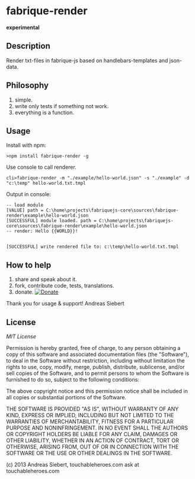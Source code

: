 fabrique-render
===============

**experimental**

## Description
Render txt-files in fabrique-js based on handlebars-templates and json-data.

## Philosophy
1. simple.
2. write only tests if something not work.
3. everything is a function.


## Usage

Install with npm:
```
>npm install fabrique-render -g
```

Use console to call renderer.
```
cli>fabrique-render -m "./example/hello-world.json" -s "./example" -d "c:\temp" hello-world.txt.tmpl
```

Output in console:
```
-- load module
[VALUE] path = C:\home\projects\fabriquejs-core\sources\fabrique-render\example\hello-world.json
[SUCCESSFUL] module loaded. path = C:\home\projects\fabriquejs-core\sources\fabrique-render\example\hello-world.json
-- render: Hello {{WORLD}}!


[SUCCESSFUL] write rendered file to: c:\temp\hello-world.txt.tmpl
```

## How to help
1. share and speak about it.
2. fork, contribute code, tests, translations.
3. donate.
[![Donate](https://www.paypalobjects.com/en_US/i/btn/btn_donateCC_LG.gif)](https://www.paypal.com/cgi-bin/webscr?cmd=_s-xclick&hosted_button_id=D7GL3MAY2KYLG)

Thank you for usage & support!
   Andreas Siebert

## License

*MIT License*

Permission is hereby granted, free of charge, to any person obtaining a copy of this software and associated documentation files (the "Software"), to deal in the Software without restriction, including without limitation the rights to use, copy, modify, merge, publish, distribute, sublicense, and/or sell copies of the Software, and to permit persons to whom the Software is furnished to do so, subject to the following conditions:

The above copyright notice and this permission notice shall be included in all copies or substantial portions of the Software.

THE SOFTWARE IS PROVIDED "AS IS", WITHOUT WARRANTY OF ANY KIND, EXPRESS OR IMPLIED, INCLUDING BUT NOT LIMITED TO THE WARRANTIES OF MERCHANTABILITY, FITNESS FOR A PARTICULAR PURPOSE AND NONINFRINGEMENT. IN NO EVENT SHALL THE AUTHORS OR COPYRIGHT HOLDERS BE LIABLE FOR ANY CLAIM, DAMAGES OR OTHER LIABILITY, WHETHER IN AN ACTION OF CONTRACT, TORT OR OTHERWISE, ARISING FROM, OUT OF OR IN CONNECTION WITH THE SOFTWARE OR THE USE OR OTHER DEALINGS IN THE SOFTWARE.

(c) 2013 Andreas Siebert, touchableheroes.com
ask at touchableheroes.com